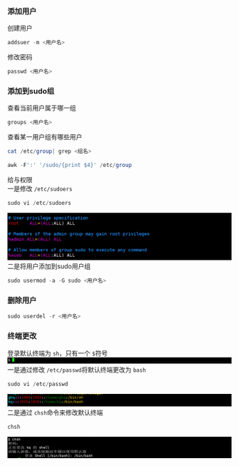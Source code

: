 ### 添加用户
创建用户
```powershell
addsuer -m <用户名>
```
修改密码
```powershell
passwd <用户名>
```
### 添加到sudo组
查看当前用户属于哪一组
```powershell
groups <用户名>
```
查看某一用户组有哪些用户
```powershell
cat /etc/group| grep <组名>
```
```powershell
awk -F':' '/sudo/{print $4}' /etc/group
```
给与权限<br />一是修改 `/etc/sudoers`	
```powershell
sudo vi /etc/sudoers
```
![image.png](./images/20231018_0010087929.png)<br />二是将用户添加到sudo用户组
```powershell
sudo usermod -a -G sudo <用户名>
```
### 删除用户
```powershell
sudo userdel -r <用户名>
```
### 终端更改
登录默认终端为 `sh`，只有一个 `$`符号<br />![image.png](./images/20231018_0010099372.png)<br />一是通过修改 `/etc/passwd`将默认终端更改为 `bash`
```powershell
sudo vi /etc/passwd
```
![image.png](./images/20231018_0010106214.png)<br />二是通过 `chsh`命令来修改默认终端 
```powershell
chsh
```
![image.png](./images/20231018_0010102305.png)
